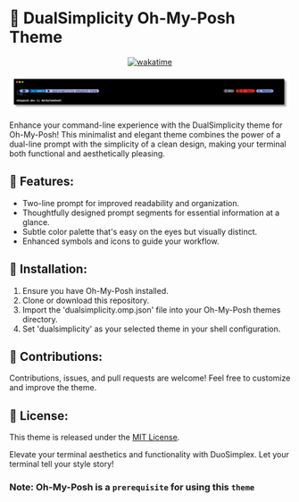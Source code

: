 # 🎨 **DualSimplicity Oh-My-Posh Theme**

<div align="center">

[![wakatime](https://wakatime.com/badge/user/805ef0e4-46bb-49a3-bffc-fd6ca82758b5/project/85f80264-59eb-4155-a87f-9e1b2cfea843.svg)](https://wakatime.com/badge/user/805ef0e4-46bb-49a3-bffc-fd6ca82758b5/project/85f80264-59eb-4155-a87f-9e1b2cfea843)

</div>

![DualSimplicity Theme Example](./preview.png)

Enhance your command-line experience with the DualSimplicity theme for Oh-My-Posh! This minimalist and elegant theme combines the power of a dual-line prompt with the simplicity of a clean design, making your terminal both functional and aesthetically pleasing.

## 🚀 **Features:**

- Two-line prompt for improved readability and organization.
- Thoughtfully designed prompt segments for essential information at a glance.
- Subtle color palette that's easy on the eyes but visually distinct.
- Enhanced symbols and icons to guide your workflow.

## 🔧 **Installation:**

1. Ensure you have Oh-My-Posh installed.
2. Clone or download this repository.
3. Import the 'dualsimplicity.omp.json' file into your Oh-My-Posh themes directory.
4. Set 'dualsimplicity' as your selected theme in your shell configuration.

## 🤝 **Contributions:**

Contributions, issues, and pull requests are welcome! Feel free to customize and improve the theme.

## 📄 **License:**

This theme is released under the [MIT License](./LICENSE).

Elevate your terminal aesthetics and functionality with DuoSimplex. Let your terminal tell your style story!

### **Note:** Oh-My-Posh is a `prerequisite` for using this `theme`
